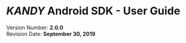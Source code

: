 # $KANDY$ Android SDK - User Guide
Version Number: **2.0.0**
<br>
Revision Date: **September 30, 2019**
